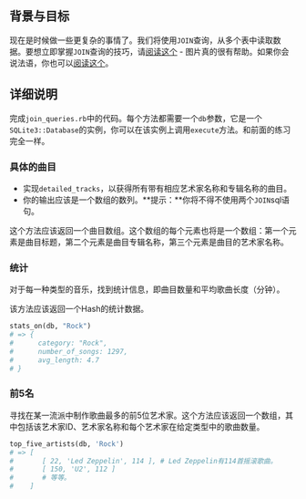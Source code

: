 ## 背景与目标

现在是时候做一些更复杂的事情了。我们将使用`JOIN`查询，从多个表中读取数据。要想立即掌握`JOIN`查询的技巧，请[阅读这个](http://stackoverflow.com/questions/17946221/sql-join-and-different-types-of-joins) - 图片真的很有帮助。如果你会说法语，你也可以[阅读这个](http://sql.sh/cours/jointures)。

## 详细说明

完成`join_queries.rb`中的代码。每个方法都需要一个`db`参数，它是一个`SQLite3::Database`的实例，你可以在该实例上调用`execute`方法。和前面的练习完全一样。

### 具体的曲目

- 实现`detailed_tracks`，以获得所有带有相应艺术家名称和专辑名称的曲目。
- 你的输出应该是一个数组的数列。**提示：**你将不得不使用两个`JOIN`sql语句。

这个方法应该返回一个曲目数组。这个数组的每个元素也将是一个数组：第一个元素是曲目标题，第二个元素是曲目专辑名称，第三个元素是曲目的艺术家名称。

### 统计

对于每一种类型的音乐，找到统计信息，即曲目数量和平均歌曲长度（分钟）。

该方法应该返回一个Hash的统计数据。

```ruby
stats_on(db, "Rock")
# => {
#      category: "Rock",
#      number_of_songs: 1297,
#      avg_length: 4.7
# }
```

### 前5名

寻找在某一流派中制作歌曲最多的前5位艺术家。这个方法应该返回一个数组，其中包括该艺术家ID、艺术家名称和每个艺术家在给定类型中的歌曲数量。

```ruby
top_five_artists(db, 'Rock')
# => [
#       [ 22, 'Led Zeppelin', 114 ], # Led Zeppelin有114首摇滚歌曲。
#       [ 150, 'U2', 112 ]
#       # 等等。
#    ]
```